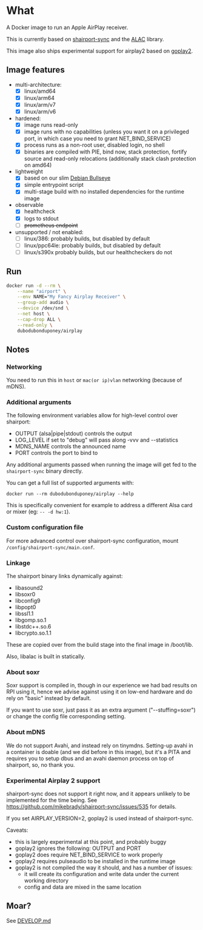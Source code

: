 # What

A Docker image to run an Apple AirPlay receiver.

This is currently based on [shairport-sync](https://github.com/mikebrady/shairport-sync) and the [ALAC](https://github.com/mikebrady/alac) library.

This image also ships experimental support for airplay2 based on [goplay2](https://github.com/openairplay/goplay2).

## Image features

* multi-architecture:
  * [x] linux/amd64
  * [x] linux/arm64
  * [x] linux/arm/v7
  * [x] linux/arm/v6
* hardened:
  * [x] image runs read-only
  * [x] image runs with no capabilities (unless you want it on a privileged port, in which case you need to grant NET_BIND_SERVICE)
  * [x] process runs as a non-root user, disabled login, no shell
  * [x] binaries are compiled with PIE, bind now, stack protection, fortify source and read-only relocations (additionally stack clash protection on amd64)
* lightweight
  * [x] based on our slim [Debian Bullseye](https://github.com/dubo-dubon-duponey/docker-debian)
  * [x] simple entrypoint script
  * [x] multi-stage build with no installed dependencies for the runtime image
* observable
  * [x] healthcheck
  * [x] logs to stdout
  * [ ] ~~prometheus endpoint~~

* unsupported / not enabled:
  * [ ] linux/386: probably builds, but disabled by default
  * [ ] linux/ppc64le: probably builds, but disabled by default
  * [ ] linux/s390x probably builds, but our healthcheckers do not

## Run

```bash
docker run -d --rm \
    --name "airport" \
    --env NAME="My Fancy Airplay Receiver" \
    --group-add audio \
    --device /dev/snd \
    --net host \
    --cap-drop ALL \
    --read-only \
    dubodubonduponey/airplay
```

## Notes

### Networking

You need to run this in `host` or `mac(or ip)vlan` networking (because of mDNS).

### Additional arguments

The following environment variables allow for high-level control over shairport:

* OUTPUT (alsa|pipe|stdout) controls the output
* LOG_LEVEL if set to "debug" will pass along -vvv and --statistics
* MDNS_NAME controls the announced name
* PORT controls the port to bind to

Any additional arguments passed when running the image will get fed to the `shairport-sync` binary directly.

You can get a full list of supported arguments with:

```
docker run --rm dubodubonduponey/airplay --help
```

This is specifically convenient for example to address a different Alsa card or mixer (eg: `-- -d hw:1`).

### Custom configuration file

For more advanced control over shairport-sync configuration, mount `/config/shairport-sync/main.conf`.

### Linkage

The shairport binary links dynamically against:
* libasound2
* libsoxr0
* libconfig9
* libpopt0
* libssl1.1
* libgomp.so.1
* libstdc++.so.6
* libcrypto.so.1.1

These are copied over from the build stage into the final image in /boot/lib.

Also, libalac is built in statically.

### About soxr

Soxr support is compiled in, though in our experience we had bad results on RPI using it, hence
we advise against using it on low-end hardware and do rely on "basic" instead by default.

If you want to use soxr, just pass it as an extra argument ("--stuffing=soxr") or change the config file
corresponding setting.

### About mDNS

We do not support Avahi, and instead rely on tinymdns.
Setting-up avahi in a container is doable (and we did before in this image), but it's a PITA and
requires you to setup dbus and an avahi daemon process on top of shairport, so, no thank you.

### Experimental Airplay 2 support

shairport-sync does not support it right now, and it appears unlikely to be implemented for the time being.
See https://github.com/mikebrady/shairport-sync/issues/535 for details.

If you set AIRPLAY_VERSION=2, goplay2 is used instead of shairport-sync.

Caveats:
* this is largely experimental at this point, and probably buggy
* goplay2 ignores the following: OUTPUT and PORT
* goplay2 does require NET_BIND_SERVICE to work properly
* goplay2 requires pulseaudio to be installed in the runtime image
* goplay2 is not compiled the way it should, and has a number of issues:
  * it will create its configuration and write data under the current working directory
  * config and data are mixed in the same location

## Moar?

See [DEVELOP.md](DEVELOP.md)
